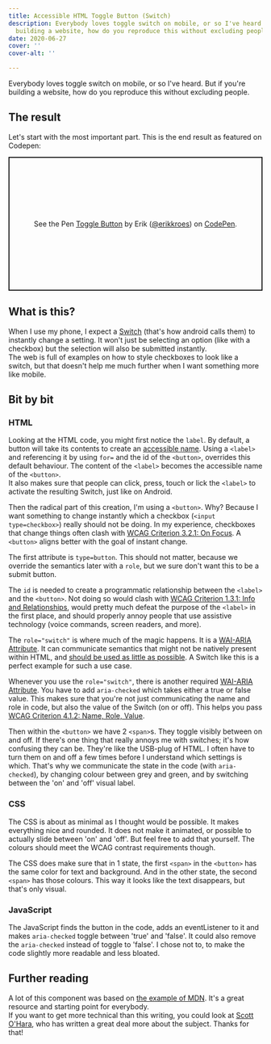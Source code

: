 ```yaml
---
title: Accessible HTML Toggle Button (Switch)
description: Everybody loves toggle switch on mobile, or so I've heard. But if you're
  building a website, how do you reproduce this without excluding people.
date: 2020-06-27
cover: ''
cover-alt: ''

---
```

Everybody loves toggle switch on mobile, or so I've heard. But if you're building a website, how do you reproduce this without excluding people.

## The result

Let's start with the most important part. This is the end result as featured on Codepen:

<p class="codepen" data-height="265" data-theme-id="light" data-default-tab="css,result" data-user="erikkroes" data-slug-hash="WNrOdWp" data-preview="true" style="height: 265px; box-sizing: border-box; display: flex; align-items: center; justify-content: center; border: 2px solid; margin: 1em 0; padding: 1em;" data-pen-title="Toggle Button">
  <span>See the Pen <a href="https://codepen.io/erikkroes/pen/WNrOdWp">
  Toggle Button</a> by Erik (<a href="https://codepen.io/erikkroes">@erikkroes</a>)
  on <a href="https://codepen.io">CodePen</a>.</span>
</p>
<script async src="https://cpwebassets.codepen.io/assets/embed/ei.js"></script>

## What is this?

When I use my phone, I expect a [Switch](https://developer.android.com/reference/android/widget/Switch) (that's how android calls them) to instantly change a setting. It won't just be selecting an option (like with a checkbox) but the selection will also be submitted instantly.  
The web is full of examples on how to style checkboxes to look like a switch, but that doesn't help me much further when I want something more like mobile.

## Bit by bit

### HTML

Looking at the HTML code, you might first notice the `label`. By default, a button will take its contents to create an [accessible name](https://developer.paciellogroup.com/blog/2017/04/what-is-an-accessible-name/). Using a `<label>` and referencing it by using `for=` and the id of the `<button>`, overrides this default behaviour. The content of the `<label>` becomes the accessible name of the `<button>`.  
It also makes sure that people can click, press, touch or lick the `<label>` to activate the resulting Switch, just like on Android.

Then the radical part of this creation, I'm using a `<button>`. Why? Because I want something to change instantly which a checkbox (`<input type=checkbox>`) really should not be doing. In my experience, checkboxes that change things often clash with [WCAG Criterion 3.2.1: On Focus](https://www.w3.org/WAI/WCAG21/Understanding/on-focus.html). A `<button>` aligns better with the goal of instant change.

The first attribute is `type=button`. This should not matter, because we override the semantics later with a `role`, but we sure don't want this to be a submit button.

The `id` is needed to create a programmatic relationship between the `<label>` and the `<button>`. Not doing so would clash with [WCAG Criterion 1.3.1: Info and Relationships](https://www.w3.org/WAI/WCAG21/Understanding/info-and-relationships.html), would pretty much defeat the purpose of the `<label>` in the first place, and should properly annoy people that use assistive technology (voice commands, screen readers, and more).

The `role="switch"` is where much of the magic happens. It is a [WAI-ARIA Attribute](https://www.w3.org/TR/wai-aria-1.1/#switch). It can communicate semantics that might not be natively present within HTML, and [should be used as little as possible](https://www.w3.org/TR/using-aria/#rule1). A Switch like this is a perfect example for such a use case.

Whenever you use the `role="switch"`, there is another required [WAI-ARIA Attribute](https://www.w3.org/TR/wai-aria-1.1/#switch). You have to add `aria-checked` which takes either a true or false value. This makes sure that you're not just communicating the name and role in code, but also the value of the Switch (on or off). This helps you pass [WCAG Criterion 4.1.2: Name, Role, Value](https://www.w3.org/WAI/WCAG21/Understanding/name-role-value.html).

Then within the `<button>` we have 2 `<span>`s. They toggle visibly between on and off. If there's one thing that really annoys me with switches; it's how confusing they can be. They're like the USB-plug of HTML. I often have to turn them on and off a few times before I understand which settings is which. That's why we communicate the state in the code (with `aria-checked`), by changing colour between grey and green, and by switching between the 'on' and 'off' visual label.

### CSS

The CSS is about as minimal as I thought would be possible. It makes everything nice and rounded. It does not make it animated, or possible to actually slide between 'on' and 'off'. But feel free to add that yourself. The colours should meet the WCAG contrast requirements though.

The CSS does make sure that in 1 state, the first `<span>` in the `<button>` has the same color for text and background. And in the other state, the second `<span>` has those colours. This way it looks like the text disappears, but that's only visual.

### JavaScript

The JavaScript finds the button in the code, adds an eventListener to it and makes `aria-checked` toggle between 'true' and 'false'. It could also remove the `aria-checked` instead of toggle to 'false'. I chose not to, to make the code slightly more readable and less bloated.

## Further reading

A lot of this component was based on [the example of MDN](https://developer.mozilla.org/en-US/docs/Web/Accessibility/ARIA/Roles/Switch_role). It's a great resource and starting point for everybody.  
If you want to get more technical than this writing, you could look at [Scott O'Hara](https://scottaohara.github.io/a11y_styled_form_controls/), who has written a great deal more about the subject. Thanks for that!